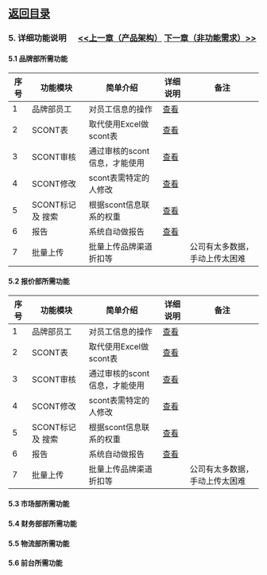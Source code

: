 
## [返回目录](../readme.md)   
### 5. 详细功能说明 &nbsp;&nbsp;&nbsp;&nbsp; [<<上一章（产品架构）](./4_Structure.md) [下一章（非功能需求）>>](./6_NotFunction.md)

#### 5.1 品牌部所需功能
序号 |      功能模块     |            简单介绍          |      详细说明      |  备注
---- | ---------------- | --------------------------- | ----------------- | -------
  1  |     品牌部员工    |       对员工信息的操作       | [查看](./5_File/1001brand.md) | 
  2  |     SCONT表      |    取代使用Excel做scont表    | [查看](./5_File/1002brand.md) | 
  3  |    SCONT审核     | 通过审核的scont信息，才能使用 | [查看](./5_File/1003brand.md) | 
  4  |    SCONT修改     |    scont表需特定的人修改     | [查看](./5_File/1004brand.md) | 
  5  | SCONT标记 及 搜索 |    根据scont信息联系的权重   | [查看](./5_File/1005brand.md) | 
  6  |       报告       |       系统自动做报告         | [查看](./5_File/1006brand.md) | 
  7  |     批量上传     |    批量上传品牌渠道折扣等     |                    | 公司有太多数据，手动上传太困难
#### 5.2 报价部所需功能
序号 |      功能模块     |            简单介绍          |      详细说明      |  备注
---- | ---------------- | --------------------------- | ----------------- | -------
  1  |     品牌部员工    |       对员工信息的操作       | [查看](./5_File/2001quoter.md) | 
  2  |     SCONT表      |    取代使用Excel做scont表    | [查看](./5_File/2002quoter.md) | 
  3  |    SCONT审核     | 通过审核的scont信息，才能使用 | [查看](./5_File/2003quoter.md) | 
  4  |    SCONT修改     |    scont表需特定的人修改     | [查看](./5_File/2004quoter.md) | 
  5  | SCONT标记 及 搜索 |    根据scont信息联系的权重   | [查看](./5_File/2005quoter.md) | 
  6  |       报告       |       系统自动做报告         | [查看](./5_File/2006quoter.md) | 
  7  |     批量上传     |    批量上传品牌渠道折扣等     |                    | 公司有太多数据，手动上传太困难
#### 5.3 市场部所需功能
#### 5.4 财务部部所需功能
#### 5.5 物流部所需功能
#### 5.6 前台所需功能
